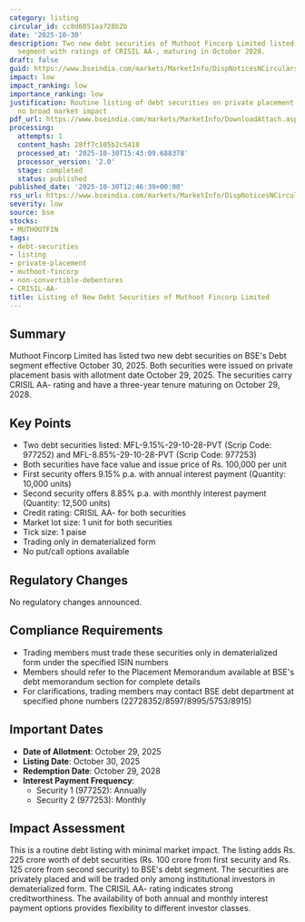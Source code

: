 ```yaml
---
category: listing
circular_id: cc8d6051aa728b2b
date: '2025-10-30'
description: Two new debt securities of Muthoot Fincorp Limited listed on BSE Debt
  segment with ratings of CRISIL AA-, maturing in October 2028.
draft: false
guid: https://www.bseindia.com/markets/MarketInfo/DispNoticesNCirculars.aspx?Noticeid={5E6BE7B7-36E4-4FAB-8B95-9464BA4EBB8F}&noticeno=20251030-30&dt=10/30/2025&icount=30&totcount=57&flag=0
impact: low
impact_ranking: low
importance_ranking: low
justification: Routine listing of debt securities on private placement basis with
  no broad market impact
pdf_url: https://www.bseindia.com/markets/MarketInfo/DownloadAttach.aspx?id=20251030-30&attachedId=
processing:
  attempts: 1
  content_hash: 28ff7c105b2c5418
  processed_at: '2025-10-30T15:43:09.688378'
  processor_version: '2.0'
  stage: completed
  status: published
published_date: '2025-10-30T12:46:39+00:00'
rss_url: https://www.bseindia.com/markets/MarketInfo/DispNoticesNCirculars.aspx?Noticeid={5E6BE7B7-36E4-4FAB-8B95-9464BA4EBB8F}&noticeno=20251030-30&dt=10/30/2025&icount=30&totcount=57&flag=0
severity: low
source: bse
stocks:
- MUTHOOTFIN
tags:
- debt-securities
- listing
- private-placement
- muthoot-fincorp
- non-convertible-debentures
- CRISIL-AA-
title: Listing of New Debt Securities of Muthoot Fincorp Limited
---
```


## Summary

Muthoot Fincorp Limited has listed two new debt securities on BSE's Debt segment effective October 30, 2025. Both securities were issued on private placement basis with allotment date October 29, 2025. The securities carry CRISIL AA- rating and have a three-year tenure maturing on October 29, 2028.

## Key Points

- Two debt securities listed: MFL-9.15%-29-10-28-PVT (Scrip Code: 977252) and MFL-8.85%-29-10-28-PVT (Scrip Code: 977253)
- Both securities have face value and issue price of Rs. 100,000 per unit
- First security offers 9.15% p.a. with annual interest payment (Quantity: 10,000 units)
- Second security offers 8.85% p.a. with monthly interest payment (Quantity: 12,500 units)
- Credit rating: CRISIL AA- for both securities
- Market lot size: 1 unit for both securities
- Tick size: 1 paise
- Trading only in dematerialized form
- No put/call options available

## Regulatory Changes

No regulatory changes announced.

## Compliance Requirements

- Trading members must trade these securities only in dematerialized form under the specified ISIN numbers
- Members should refer to the Placement Memorandum available at BSE's debt memorandum section for complete details
- For clarifications, trading members may contact BSE debt department at specified phone numbers (22728352/8597/8995/5753/8915)

## Important Dates

- **Date of Allotment**: October 29, 2025
- **Listing Date**: October 30, 2025
- **Redemption Date**: October 29, 2028
- **Interest Payment Frequency**: 
  - Security 1 (977252): Annually
  - Security 2 (977253): Monthly

## Impact Assessment

This is a routine debt listing with minimal market impact. The listing adds Rs. 225 crore worth of debt securities (Rs. 100 crore from first security and Rs. 125 crore from second security) to BSE's debt segment. The securities are privately placed and will be traded only among institutional investors in dematerialized form. The CRISIL AA- rating indicates strong creditworthiness. The availability of both annual and monthly interest payment options provides flexibility to different investor classes.